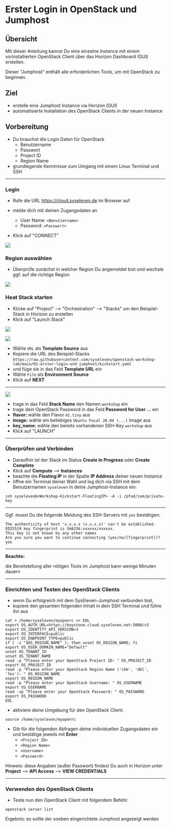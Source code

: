 # Erster Login in OpenStack und Jumphost

## Übersicht

Mit dieser Anleitung kannst Du eine einzelne Instance mit einem vorinstallierten 
OpenStack Client über das Horizon Dashboard (GUI) erstellen.

Dieser "Jumphost" enthält alle erforderlichen Tools, um mit OpenStack zu beginnen.

## Ziel

* erstelle eine Jumphost Instance via Horizon (GUI)
* automatisierte Installation des OpenStack Clients in der neuen Instance

## Vorbereitung

* Du brauchst die Login Daten für OpenStack
  * Benutzername
  * Passwort
  * Project ID
  * Region Name
* grundlegende Kenntnisse zum Umgang mit einem Linux Terminal und SSH

---

### Login

* Rufe die URL https://cloud.syseleven.de im Browser auf

* melde dich mit deinen Zugangsdaten an
  * User Name: `<Benutzername>`
  * Password: `<Passwort>`
* Klick auf "CONNECT"

![](images/01-login-window.png)

### Region auswählen

* Überprüfe zunächst in welcher Region Du angemeldet bist und wechsle ggf. auf die richtige Region

![](images/02-select-region.png)

### Heat Stack starten

* Klicke auf "Project" --> "Orchestration" --> "Stacks" um den Beispiel-Stack in Horizon zu erstellen
* Klick auf "Launch Stack"

![](images/03-orchestration-stacks.png)

![](images/04-select-stack-template.png)

* Wähle `URL` als **Template Source** aus
* Kopiere die URL des Beispiel-Stacks `https://raw.githubusercontent.com/syseleven/openstack-workshop-lab/main/01-erster-login-und-jumphost/kickstart.yaml`
* und füge sie in das Feld **Template URL** ein
* Wähle `File` als **Environment Source**
* Klick auf **NEXT**
---

![](images/05-launch-stack.png)

* trage in das Feld **Stack Name** den Namen `workshop` ein
* trage dein OpenStack Password in das Feld **Password for User ...** ein
* **flavor:** wähle den Flavor `m1.tiny` aus
* **image:** wähle ein beliebiges `Ubuntu Focal 20.04 (...)` Image aus
* **key_name:** wähle den bereits vorhandenen SSH-Key `workshop` aus
* Klick auf "LAUNCH"

---

### Überprüfen und Verbinden

* Daraufhin ist der Stack im Status **Create In Progress** oder **Create Complete**
* Klick auf **Compute** --> **Instances**
* beachte die **Floating IP** in der Spalte **IP Address** deiner neuen Instance
* öffne ein Terminal deiner Wahl und log dich via SSH mit dem Benutzernamen `syseleven` in deine Jumphost-Instance ein:

`ssh syseleven@<Workshop-Kickstart-FloatingIP> -A -i /pfad/zum/private-key`

---

Ggf. musst Du die folgende Meldung des SSH-Servers mit `yes` bestätigen:

```
The authenticity of host 'x.x.x.x (x.x.x.x)' can't be established.
ED25519 key fingerprint is SHA256:xxxxxx/xxxxxx.
This key is not known by any other names
Are you sure you want to continue connecting (yes/no/[fingerprint])? yes
```

---

**Beachte:**

die Bereitstellung aller nötigen Tools im Jumphost kann wenige Minuten dauern

---

### Einrichten und Testen des OpenStack Clients

* wenn Du erfolgreich mit dem SysEleven-Jumphost verbunden bist,
* kopiere den gesamten folgenden Inhalt in dein SSH Terminal und führe ihn aus

```
cat > /home/syseleven/myopenrc << EOL
export OS_AUTH_URL=https://keystone.cloud.syseleven.net:5000/v3
export OS_IDENTITY_API_VERSION=3
export OS_INTERFACE=public
export OS_ENDPOINT_TYPE=public
if [ -z "$OS_REGION_NAME" ]; then unset OS_REGION_NAME; fi
export OS_USER_DOMAIN_NAME="Default"
unset OS_TENANT_ID
unset OS_TENANT_NAME
read -p "Please enter your OpenStack Project ID: " OS_PROJECT_ID
export OS_PROJECT_ID
read -p "Please enter your OpenStack Region Name ('cbk', 'dbl', 'fes'): " OS_REGION_NAME
export OS_REGION_NAME
read -p "Please enter your OpenStack Username: " OS_USERNAME
export OS_USERNAME
read -sp "Please enter your OpenStack Password: " OS_PASSWORD
export OS_PASSWORD
EOL
```

* aktiviere deine Umgebung für den OpenStack Client: 

`source /home/syseleven/myopenrc`

* Gib für die folgenden Abfragen deine individuellen Zugangsdaten ein und bestätige jeweils mit **Enter**
  * `<Project ID>`
  * `<Region Name>`
  * `<Username>`
  * `<Password>`

Hinweis: diese Angaben (außer Passwort) findest Du auch in Horizon unter 
**Project** --> **API Access** --> **VIEW CREDENTIALS**

---

### Verwenden des OpenStack Clients

* Teste nun den OpenStack Client mit folgendem Befehl:

`openstack server list`

Ergebnis: es sollte der soeben eingerichtete Jumphost angezeigt werden
